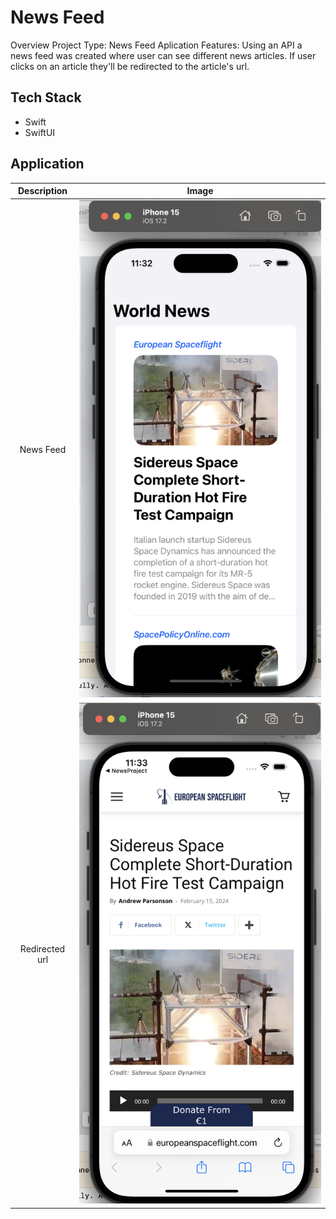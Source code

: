 #  News Feed

Overview
Project Type: News Feed Aplication
Features: Using an API a news feed was created where user can see different news articles. If user clicks on an article they'll be redirected to the article's url. 

## Tech Stack

- Swift
- SwiftUI


## Application

|   Description    |   Image    |
|:------------:|:----------------:|
|News Feed| ![](images/news-feed.png)|
|Redirected url| ![](images/news-url.png)|
